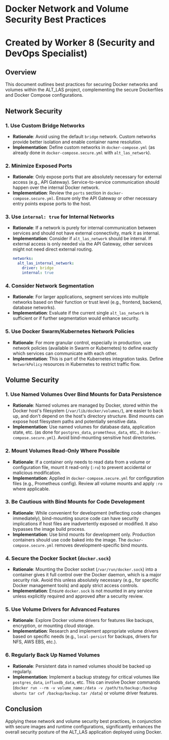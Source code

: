 # Docker Network and Volume Security Best Practices
# Created by Worker 8 (Security and DevOps Specialist)

## Overview
This document outlines best practices for securing Docker networks and volumes within the ALT_LAS project, complementing the secure Dockerfiles and Docker Compose configurations.

## Network Security

### 1. Use Custom Bridge Networks
- **Rationale**: Avoid using the default `bridge` network. Custom networks provide better isolation and enable container name resolution.
- **Implementation**: Define custom networks in `docker-compose.yml` (as already done in `docker-compose.secure.yml` with `alt_las_network`).

### 2. Minimize Exposed Ports
- **Rationale**: Only expose ports that are absolutely necessary for external access (e.g., API Gateway). Service-to-service communication should happen over the internal Docker network.
- **Implementation**: Review the `ports` section in `docker-compose.secure.yml`. Ensure only the API Gateway or other necessary entry points expose ports to the host.

### 3. Use `internal: true` for Internal Networks
- **Rationale**: If a network is purely for internal communication between services and should not have external connectivity, mark it as internal.
- **Implementation**: Consider if `alt_las_network` should be internal. If external access is only needed via the API Gateway, other services might not need direct external routing.
  ```yaml
  networks:
    alt_las_internal_network:
      driver: bridge
      internal: true
  ```

### 4. Consider Network Segmentation
- **Rationale**: For larger applications, segment services into multiple networks based on their function or trust level (e.g., frontend, backend, database networks).
- **Implementation**: Evaluate if the current single `alt_las_network` is sufficient or if further segmentation would enhance security.

### 5. Use Docker Swarm/Kubernetes Network Policies
- **Rationale**: For more granular control, especially in production, use network policies (available in Swarm or Kubernetes) to define exactly which services can communicate with each other.
- **Implementation**: This is part of the Kubernetes integration tasks. Define `NetworkPolicy` resources in Kubernetes to restrict traffic flow.

## Volume Security

### 1. Use Named Volumes Over Bind Mounts for Data Persistence
- **Rationale**: Named volumes are managed by Docker, stored within the Docker host's filesystem (`/var/lib/docker/volumes/`), are easier to back up, and don't depend on the host's directory structure. Bind mounts can expose host filesystem paths and potentially sensitive data.
- **Implementation**: Use named volumes for database data, application state, etc. (as done for `postgres_data`, `prometheus_data`, etc., in `docker-compose.secure.yml`). Avoid bind-mounting sensitive host directories.

### 2. Mount Volumes Read-Only Where Possible
- **Rationale**: If a container only needs to read data from a volume or configuration file, mount it read-only (`:ro`) to prevent accidental or malicious modification.
- **Implementation**: Applied in `docker-compose.secure.yml` for configuration files (e.g., Prometheus config). Review all volume mounts and apply `:ro` where applicable.

### 3. Be Cautious with Bind Mounts for Code Development
- **Rationale**: While convenient for development (reflecting code changes immediately), bind-mounting source code can have security implications if host files are inadvertently exposed or modified. It also bypasses the image build process.
- **Implementation**: Use bind mounts for development only. Production containers should use code baked into the image. The `docker-compose.secure.yml` removes development-specific bind mounts.

### 4. Secure the Docker Socket (`docker.sock`)
- **Rationale**: Mounting the Docker socket (`/var/run/docker.sock`) into a container gives it full control over the Docker daemon, which is a major security risk. Avoid this unless absolutely necessary (e.g., for specific Docker management tools) and apply strict access controls.
- **Implementation**: Ensure `docker.sock` is not mounted in any service unless explicitly required and approved after a security review.

### 5. Use Volume Drivers for Advanced Features
- **Rationale**: Explore Docker volume drivers for features like backups, encryption, or mounting cloud storage.
- **Implementation**: Research and implement appropriate volume drivers based on specific needs (e.g., `local-persist` for backups, drivers for NFS, AWS EBS, etc.).

### 6. Regularly Back Up Named Volumes
- **Rationale**: Persistent data in named volumes should be backed up regularly.
- **Implementation**: Implement a backup strategy for critical volumes like `postgres_data`, `influxdb_data`, etc. This can involve Docker commands (`docker run --rm -v volume_name:/data -v /path/to/backup:/backup ubuntu tar cvf /backup/backup.tar /data`) or volume driver features.

## Conclusion
Applying these network and volume security best practices, in conjunction with secure images and runtime configurations, significantly enhances the overall security posture of the ALT_LAS application deployed using Docker.
